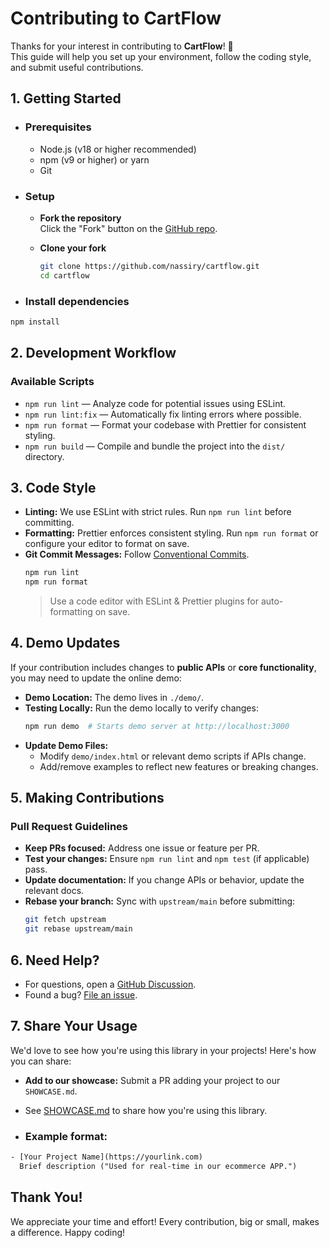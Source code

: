 
# Contributing to CartFlow

Thanks for your interest in contributing to **CartFlow**! 🎉  
This guide will help you set up your environment, follow the coding style, and submit useful contributions.

## 1. Getting Started

- ### Prerequisites
    - Node.js (v18 or higher recommended)
    - npm (v9 or higher) or yarn
    - Git

- ### Setup
    - **Fork the repository**  
       Click the "Fork" button on the [GitHub repo](https://github.com/nassiry/cartflow).
    
    - **Clone your fork**
       ```bash
       git clone https://github.com/nassiry/cartflow.git
       cd cartflow
       ```

- ### Install dependencies

```bash
npm install
```

## 2. Development Workflow

### Available Scripts

- `npm run lint` — Analyze code for potential issues using ESLint.
- `npm run lint:fix` — Automatically fix linting errors where possible.
- `npm run format` — Format your codebase with Prettier for consistent styling.
- `npm run build` — Compile and bundle the project into the `dist/` directory.

## 3. Code Style

- **Linting:** We use ESLint with strict rules. Run `npm run lint` before committing.
- **Formatting:** Prettier enforces consistent styling. Run `npm run format` or configure your editor to format on save.
- **Git Commit Messages:** Follow [Conventional Commits](https://www.conventionalcommits.org/).
    ```bash
    npm run lint
    npm run format
    ```
    > Use a code editor with ESLint & Prettier plugins for auto-formatting on save.

## 4. Demo Updates

If your contribution includes changes to **public APIs** or **core functionality**, you may need to update the online demo:

- **Demo Location:** The demo lives in `./demo/`.
- **Testing Locally:** Run the demo locally to verify changes:
    ```bash
    npm run demo  # Starts demo server at http://localhost:3000  
    ```
- **Update Demo Files:**
    - Modify `demo/index.html` or relevant demo scripts if APIs change.
    - Add/remove examples to reflect new features or breaking changes.

## 5. Making Contributions

### Pull Request Guidelines

- **Keep PRs focused:** Address one issue or feature per PR.
- **Test your changes:** Ensure `npm run lint` and `npm test` (if applicable) pass.
- **Update documentation:** If you change APIs or behavior, update the relevant docs.
- **Rebase your branch:** Sync with `upstream/main` before submitting:
    ```bash
    git fetch upstream
    git rebase upstream/main
    ```
  
## 6. Need Help?

- For questions, open a [GitHub Discussion](https://github.com/nassiry/cartflow/discussions).
- Found a bug? [File an issue](https://github.com/nassiry/cartflow/issues).

## 7. Share Your Usage

We'd love to see how you're using this library in your projects! Here's how you can share:

- **Add to our showcase:**
Submit a PR adding your project to our `SHOWCASE.md`.
- See [SHOWCASE.md](./SHOWCASE.md) to share how you're using this library.

- ### Example format:

```html
- [Your Project Name](https://yourlink.com)  
  Brief description ("Used for real-time in our ecommerce APP.")
```

## Thank You!
We appreciate your time and effort! Every contribution, big or small, makes a difference.
Happy coding!